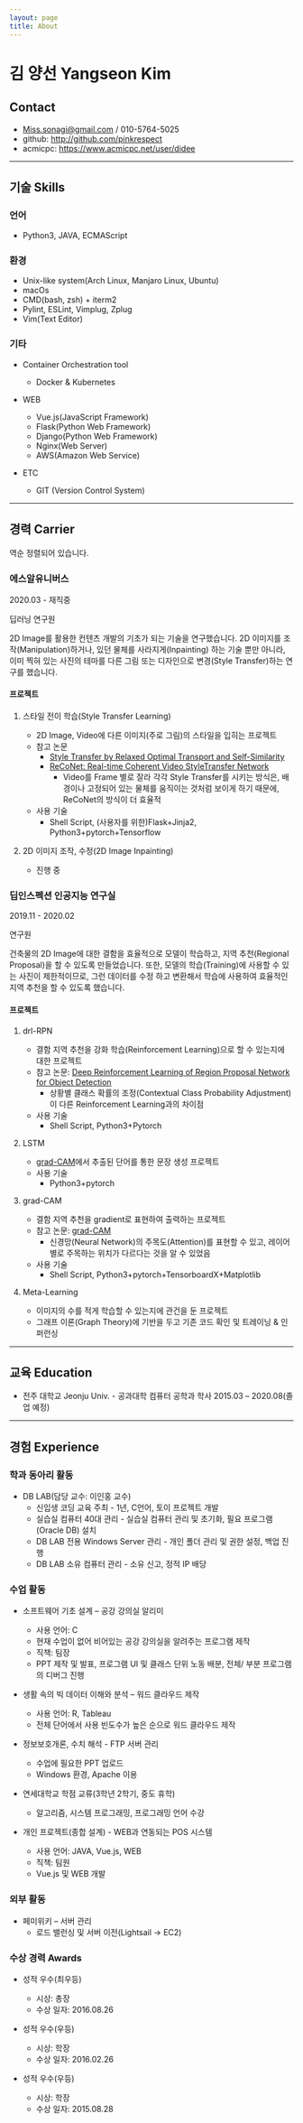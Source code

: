 ```yaml
---
layout: page
title: About
---
```


# 김 양선 Yangseon Kim
## Contact

- Miss.sonagi@gmail.com / 010-5764-5025
- github: http://github.com/pinkrespect
- acmicpc: https://www.acmicpc.net/user/didee

-----------------

## 기술 Skills
### 언어

- Python3, JAVA, ECMAScript

### 환경

- Unix-like system(Arch Linux, Manjaro Linux, Ubuntu)
- macOs
- CMD(bash, zsh) + iterm2
- Pylint, ESLint, Vimplug, Zplug
- Vim(Text Editor)

### 기타

- Container Orchestration tool
  * Docker & Kubernetes

- WEB
  * Vue.js(JavaScript Framework)
  * Flask(Python Web Framework)
  * Django(Python Web Framework)
  * Nginx(Web Server)
  * AWS(Amazon Web Service)

- ETC
  * GIT (Version Control System)

----------------------

## 경력 Carrier
역순 정렬되어 있습니다.

### 에스알유니버스
2020.03 - 재직중

딥러닝 연구원

2D Image를 활용한 컨텐츠 개발의 기초가 되는 기술을 연구했습니다. 2D 이미지를 조작(Manipulation)하거나, 있던 물체를 사라지게(Inpainting) 하는 기술 뿐만 아니라, 이미 찍혀 있는 사진의 테마를 다른 그림 또는 디자인으로 변경(Style Transfer)하는 연구를 했습니다.

#### 프로젝트
1. 스타일 전이 학습(Style Transfer Learning)
    - 2D Image, Video에 다른 이미지(주로 그림)의 스타일을 입히는 프로젝트
    - 참고 논문
        - [Style Transfer by Relaxed Optimal Transport and Self-Similarity](https://arxiv.org/pdf/1904.12785.pdf)
        - [ReCoNet: Real-time Coherent Video StyleTransfer Network](https://arxiv.org/pdf/1807.01197.pdf)
            - Video를 Frame 별로 잘라 각각 Style Transfer를 시키는 방식은, 배경이나 고정되어 있는 물체를 움직이는 것처럼 보이게 하기 때문에, ReCoNet의 방식이 더 효율적
    - 사용 기술
        - Shell Script, (사용자를 위한)Flask+Jinja2, Python3+pytorch+Tensorflow

2. 2D 이미지 조작, 수정(2D Image Inpainting)
    - 진행 중

### 딥인스펙션 인공지능 연구실
2019.11 - 2020.02

연구원

건축물의 2D Image에 대한 결함을 효율적으로 모델이 학습하고, 지역 추천(Regional Proposal)을 할 수 있도록 만들었습니다. 또한, 모델의 학습(Training)에 사용할 수 있는 사진이 제한적이므로, 그런 데이터를 수정
하고 변환해서 학습에 사용하여 효율적인 지역 추천을 할 수 있도록 했습니다.

#### 프로젝트
1. drl-RPN
    - 결함 지역 추천을 강화 학습(Reinforcement Learning)으로 할 수 있는지에 대한 프로젝트
    - 참고 논문: [Deep Reinforcement Learning of Region Proposal Network for Object Detection](http://openaccess.thecvf.com/content_cvpr_2018/papers/Pirinen_Deep_Reinforcement_Learning_CVPR_2018_paper.pdf)
      - 상황별 클래스 확률의 조정(Contextual Class Probability Adjustment)이 다른 Reinforcement Learning과의 차이점
    - 사용 기술
      - Shell Script, Python3+Pytorch

2. LSTM
    - [grad-CAM](https://arxiv.org/abs/1610.02391)에서 추출된 단어를 통한 문장 생성 프로젝트
    - 사용 기술
      - Python3+pytorch

3. grad-CAM
   - 결함 지역 추천을 gradient로 표현하여 출력하는 프로젝트
   - 참고 논문: [grad-CAM](https://arxiv.org/abs/1610.02391)
     - 신경망(Neural Network)의 주목도(Attention)를 표현할 수 있고, 레이어 별로 주목하는 위치가 다르다는 것을 알 수 있었음
   - 사용 기술
     - Shell Script, Python3+pytorch+TensorboardX+Matplotlib

3. Meta-Learning
   - 이미지의 수를 적게 학습할 수 있는지에 관건을 둔 프로젝트
   - 그래프 이론(Graph Theory)에 기반을 두고 기존 코드 확인 및 트레이닝 & 인퍼런싱
   
------------------

## 교육 Education
- 전주 대학교 Jeonju Univ. - 공과대학 컴퓨터 공학과 학사 2015.03 – 2020.08(졸업 예정)

---------------------

## 경험 Experience

### 학과 동아리 활동
- DB LAB(담당 교수: 이인홍 교수)
   * 신입생 코딩 교육 주최 - 1년, C언어, 토이 프로젝트 개발
   * 실습실 컴퓨터 40대 관리 - 실습실 컴퓨터 관리 및 초기화, 필요 프로그램(Oracle DB) 설치
   * DB LAB 전용 Windows Server 관리 - 개인 폴더 관리 및 권한 설정, 백업 진행
   * DB LAB 소유 컴퓨터 관리 - 소유 신고, 정적 IP 배당

### 수업 활동
- 소프트웨어 기초 설계 – 공강 강의실 알리미
   * 사용 언어: C
   * 현재 수업이 없어 비어있는 공강 강의실을 알려주는 프로그램 제작
   * 직책: 팀장
   * PPT 제작 및 발표, 프로그램 UI 및 클래스 단위 노동 배분, 전체/ 부분 프로그램의 디버그 진행

- 생활 속의 빅 데이터 이해와 분석 – 워드 클라우드 제작
   * 사용 언어: R, Tableau
   * 전체 단어에서 사용 빈도수가 높은 순으로 워드 클라우드 제작

- 정보보호개론, 수치 해석 - FTP 서버 관리
   * 수업에 필요한 PPT 업로드
   * Windows 환경, Apache 이용

- 연세대학교 학점 교류(3학년 2학기, 중도 휴학)
   * 알고리즘, 시스템 프로그래밍, 프로그래밍 언어 수강

- 개인 프로젝트(종합 설계) - WEB과 연동되는 POS 시스템
   * 사용 언어: JAVA, Vue.js, WEB
   * 직책: 팀원
   * Vue.js 및 WEB 개발


### 외부 활동
- 페미위키 – 서버 관리
   * 로드 밸런싱 및 서버 이전(Lightsail -> EC2)


### 수상 경력 Awards
- 성적 우수(최우등)
   * 시상: 총장
   *  수상 일자: 2016.08.26

- 성적 우수(우등)
   * 시상: 학장
   * 수상 일자: 2016.02.26

- 성적 우수(우등)
   * 시상: 학장
   * 수상 일자: 2015.08.28
